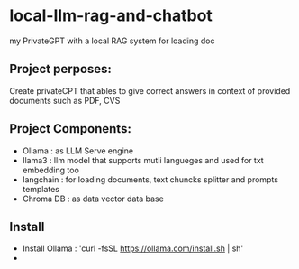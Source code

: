 # local-llm-rag-and-chatbot
my PrivateGPT with a local RAG system for loading doc 

## Project perposes:
Create privateCPT that ables to give correct answers in context of provided documents such as PDF, CVS 

## Project Components:
- Ollama : as LLM Serve engine
- llama3 : llm model that supports mutli langueges and used for txt embedding too
- langchain : for loading documents, text chuncks splitter and prompts templates
- Chroma DB : as data vector data base

## Install 
- Install Ollama :  'curl -fsSL https://ollama.com/install.sh | sh'
- 
